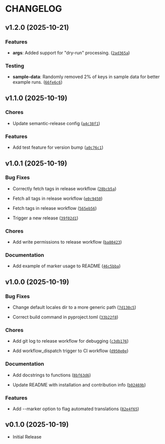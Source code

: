 # CHANGELOG

<!-- version list -->

## v1.2.0 (2025-10-21)

### Features

- **args**: Added support for "dry-run" processing.
  ([`2ad365a`](https://github.com/jbelew/translate-missing/commit/2ad365acd25a93d0fb0c2c3c1d02ec6c9db37e2f))

### Testing

- **sample-data**: Randomly removed 2% of keys in sample data for better example runs.
  ([`66fe6c6`](https://github.com/jbelew/translate-missing/commit/66fe6c6951206d0d70031810a81b086d9f0602f2))


## v1.1.0 (2025-10-19)

### Chores

- Update semantic-release config
  ([`a4c38f1`](https://github.com/jbelew/translate_missing/commit/a4c38f134aa1ab336673678f3b4b71d441a39d9d))

### Features

- Add test feature for version bump
  ([`a0c76c1`](https://github.com/jbelew/translate_missing/commit/a0c76c125e45324daabd78846d2b308454c790cb))


## v1.0.1 (2025-10-19)

### Bug Fixes

- Correctly fetch tags in release workflow
  ([`28bcb5a`](https://github.com/jbelew/translate_missing/commit/28bcb5a4f0b0cdd6336412d253979f0db6eb399c))

- Fetch all tags in release workflow
  ([`e0c9450`](https://github.com/jbelew/translate_missing/commit/e0c94503d4c370836b1170895249964e7415de7e))

- Fetch tags in release workflow
  ([`565eb56`](https://github.com/jbelew/translate_missing/commit/565eb565e2577a2af00fc6e350438d9509248853))

- Trigger a new release
  ([`39f02d1`](https://github.com/jbelew/translate_missing/commit/39f02d1bf56cffa884d04eaae5e0c882a779a5f5))

### Chores

- Add write permissions to release workflow
  ([`ba80423`](https://github.com/jbelew/translate_missing/commit/ba804230018e21e2c7323bf06861dda253249c86))

### Documentation

- Add example of marker usage to README
  ([`46c5bba`](https://github.com/jbelew/translate_missing/commit/46c5bbae27e48077885a60d59df2378680b1a4a2))


## v1.0.0 (2025-10-19)

### Bug Fixes

- Change default locales dir to a more generic path
  ([`7d130c5`](https://github.com/jbelew/translate_missing/commit/7d130c5b4af60a55ee2589f0477b0d7a008cf216))

- Correct build command in pyproject.toml
  ([`33b22f8`](https://github.com/jbelew/translate_missing/commit/33b22f8cb3ebc1cc3ae38f9304ee494205fea349))

### Chores

- Add git log to release workflow for debugging
  ([`c3db176`](https://github.com/jbelew/translate_missing/commit/c3db1760c7652ef15c675e555c756879f518e92f))

- Add workflow_dispatch trigger to CI workflow
  ([`d950e0e`](https://github.com/jbelew/translate_missing/commit/d950e0e2034be12adf971662f04fc8a63d6f10ea))

### Documentation

- Add docstrings to functions
  ([`8bf63d6`](https://github.com/jbelew/translate_missing/commit/8bf63d647030ff3796fe264b76d6502a9d0fb876))

- Update README with installation and contribution info
  ([`b02469b`](https://github.com/jbelew/translate_missing/commit/b02469b03d994564993ba3e5e3a28229f7892c49))

### Features

- Add --marker option to flag automated translations
  ([`82e4f65`](https://github.com/jbelew/translate_missing/commit/82e4f65679a43c89f8ce6bdd3f37d04dbf93de64))


## v0.1.0 (2025-10-19)

- Initial Release
